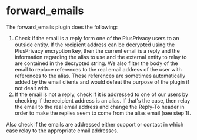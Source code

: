 forward_emails
========


The forward_emails plugin does the following:

1. Check if the email is a reply form one of the PlusPrivacy users to an outside entity. If the recipient address can be decrypted using the PlusPrivacy encryption key, then the current
email is a reply and the information regarding the alias to use and the external entity to relay to are contained in the decrypted string. We also filter the body of the email to replace
references to the real email address of the user with references to the alias. These references are sometimes automatically added by the email clients and would defeat the purpose of the plugin
if not dealt with.
2. If the email is not a reply, check if it is addressed to one of our users by checking if the recipient address is an alias. If that's the case, then relay the email to the real email address and
change the Reply-To header in order to make the replies seem to come from the alias email (see step 1).



Also check if the emails are addressed either support or contact in which case relay to the appropriate email addresses.
